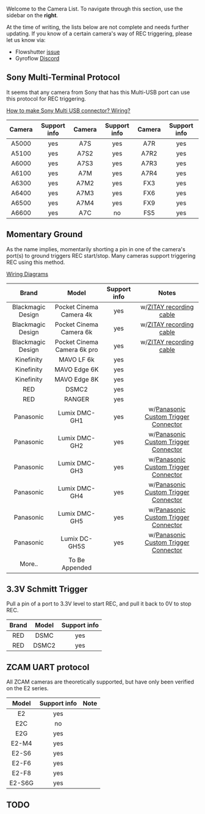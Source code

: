 Welcome to the Camera List. To navigate through this section, use the sidebar on the **right**.

At the time of writing, the lists below are not complete and needs further updating. If you know of a certain camera's way of REC triggering, please let us know via:

- Flowshutter [issue](https://github.com/gyroflow/flowshutter/issues/82)
- Gyroflow [Discord](https://discord.gg/WfxZZXjpke)

## Sony Multi-Terminal Protocol

It seems that any camera from Sony that has this Multi-USB port can use this protocol for REC triggering.

[How to make Sony Multi USB connector? Wiring?](wiring.md#sony-multi-usb)

| Camera | Support info | Camera | Support info | Camera | Support info |
| :---: | :---: | :---: | :---: | :---: | :---: |
| A5000 |  yes  |  A7S  |  yes  |  A7R  |  yes  |
| A5100 |  yes  | A7S2  |  yes  | A7R2  |  yes  |
| A6000 |  yes  | A7S3  |  yes  | A7R3  |  yes  |
| A6100 |  yes  |  A7M  |  yes  | A7R4  |  yes  |
| A6300 |  yes  | A7M2  |  yes  |  FX3  |  yes  |
| A6400 |  yes  | A7M3  |  yes  |  FX6  |  yes  |
| A6500 |  yes  | A7M4  |  yes  |  FX9  |  yes  |
| A6600 |  yes  |  A7C  |   no  |  FS5  |  yes  |

## Momentary Ground

As the name implies, momentarily shorting a pin in one of the camera's port(s) to ground triggers REC start/stop. Many cameras support triggering REC using this method.

[Wiring Diagrams](wiring.md#momentary-ground)

| Brand | Model | Support info | Notes | 
| :---: | :---: | :---: | :---: |
| Blackmagic Design | Pocket Cinema Camera 4k | yes | w/[ZITAY recording cable](wiring.md#bmpcc-4k6k6k-pro-recording-cable-zitay) |
| Blackmagic Design | Pocket Cinema Camera 6k | yes | w/[ZITAY recording cable](wiring.md#bmpcc-4k6k6k-pro-recording-cable-zitay) |
| Blackmagic Design | Pocket Cinema Camera 6k pro | yes | w/[ZITAY recording cable](wiring.md#bmpcc-4k6k6k-pro-recording-cable-zitay) |
| Kinefinity | MAVO LF 6k | yes |
| Kinefinity | MAVO Edge 6K | yes |
| Kinefinity | MAVO Edge 8K | yes |
| RED | DSMC2 | yes |
| RED | RANGER | yes |
| Panasonic | Lumix DMC-GH1 | yes | w/[Panasonic Custom Trigger Connector](wiring.md#panasonic-lumix-remote-connector) |
| Panasonic | Lumix DMC-GH2 | yes | w/[Panasonic Custom Trigger Connector](wiring.md#panasonic-lumix-remote-connector) |
| Panasonic | Lumix DMC-GH3 | yes | w/[Panasonic Custom Trigger Connector](wiring.md#panasonic-lumix-remote-connector) |
| Panasonic | Lumix DMC-GH4 | yes | w/[Panasonic Custom Trigger Connector](wiring.md#panasonic-lumix-remote-connector) |
| Panasonic | Lumix DMC-GH5 | yes | w/[Panasonic Custom Trigger Connector](wiring.md#panasonic-lumix-remote-connector) |
| Panasonic | Lumix DC-GH5S | yes | w/[Panasonic Custom Trigger Connector](wiring.md#panasonic-lumix-remote-connector) |
| More.. | To Be Appended | |


## 3.3V Schmitt Trigger

Pull a pin of a port to 3.3V level to start REC, and pull it back to 0V to stop REC.

| Brand | Model | Support info |
| :---: | :---: | :---: |
| RED | DSMC | yes |
| RED | DSMC2 | yes |

## ZCAM UART protocol

All ZCAM cameras are theoretically supported, but have only been verified on the E2 series.

| Model | Support info | Note |
| :---: | :---: | :---: |
| E2    | yes | |
| E2C   | no  | |
| E2G   | yes | |
| E2-M4 | yes | |
| E2-S6 | yes | |
| E2-F6 | yes | |
| E2-F8 | yes | |
| E2-S6G| yes | |

## TODO